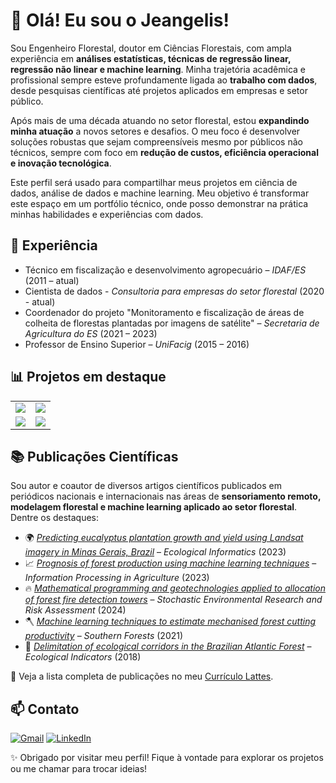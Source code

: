 # 👋 Olá! Eu sou o Jeangelis!

Sou Engenheiro Florestal, doutor em Ciências Florestais, com ampla experiência em **análises estatísticas, técnicas de regressão linear, regressão não linear e machine learning**. Minha trajetória acadêmica e profissional sempre esteve profundamente ligada ao **trabalho com dados**, desde pesquisas científicas até projetos aplicados em empresas e setor público.

Após mais de uma década atuando no setor florestal, estou **expandindo minha atuação** a novos setores e desafios. O meu foco é desenvolver soluções robustas que sejam compreensíveis mesmo por públicos não técnicos, sempre com foco em **redução de custos, eficiência operacional e inovação tecnológica**.

Este perfil será usado para compartilhar meus projetos em ciência de dados, análise de dados e machine learning. Meu objetivo é transformar este espaço em um portfólio técnico, onde posso demonstrar na prática minhas habilidades e experiências com dados.

## 💼 Experiência

- Técnico em fiscalização e desenvolvimento agropecuário – *IDAF/ES* (2011 – atual)
- Cientista de dados - *Consultoria para empresas do setor florestal* (2020 - atual)
- Coordenador do projeto "Monitoramento e fiscalização de áreas de colheita de florestas plantadas por imagens de satélite" – *Secretaria de Agricultura do ES* (2021 – 2023)
- Professor de Ensino Superior – *UniFacig* (2015 – 2016)

## 📊 Projetos em destaque

<div align='center'>
<table>
  <tr>
    <td>
      <a href="https://github.com/Jeangelis/Enhanced_forest_inventory">
        <img src="https://github-readme-stats.vercel.app/api/pin/?username=jeangelis&repo=Enhanced_forest_inventory&theme=dark" />
      </a>
    </td>
    <td>
      <a href="https://github.com/Jeangelis/FraudSpotter">
        <img src="https://github-readme-stats.vercel.app/api/pin/?username=jeangelis&repo=FraudSpotter&theme=dark" />
      </a>
    </td>
  </tr>
  <tr>
    <td>
      <a href="https://github.com/Jeangelis/Sales_forecasting">
        <img src="https://github-readme-stats.vercel.app/api/pin/?username=jeangelis&repo=Sales_forecasting&theme=dark" />
      </a>
    </td>
    <td>
      <a href="https://github.com/Jeangelis/eda-ecommerce">
        <img src="https://github-readme-stats.vercel.app/api/pin/?username=jeangelis&repo=eda-ecommerce&theme=dark" />
      </a>
    </td>
  </tr>
</table>
</div>


## 📚 Publicações Científicas

Sou autor e coautor de diversos artigos científicos publicados em periódicos nacionais e internacionais nas áreas de **sensoriamento remoto, modelagem florestal e machine learning aplicado ao setor florestal**. Dentre os destaques:

- 🌍 *[Predicting eucalyptus plantation growth and yield using Landsat imagery in Minas Gerais, Brazil](https://www.sciencedirect.com/science/article/abs/pii/S1574954123001498)* – *Ecological Informatics* (2023)  
- 📈 *[Prognosis of forest production using machine learning techniques](https://www.sciencedirect.com/science/article/pii/S2214317321000780)* – *Information Processing in Agriculture* (2023)  
- 🔥 *[Mathematical programming and geotechnologies applied to allocation of forest fire detection towers](https://link.springer.com/article/10.1007/s00477-024-02831-y)* – *Stochastic Environmental Research and Risk Assessment* (2024)  
- 🪓 *[Machine learning techniques to estimate mechanised forest cutting productivity](https://www.tandfonline.com/doi/abs/10.2989/20702620.2021.1994342)* – *Southern Forests* (2021)  
- 🌲 *[Delimitation of ecological corridors in the Brazilian Atlantic Forest](https://www.sciencedirect.com/science/article/abs/pii/S1470160X18300128)* – *Ecological Indicators* (2018)  

🔗 Veja a lista completa de publicações no meu [Currículo Lattes](http://lattes.cnpq.br/8339532503141256).


## 📫 Contato

[![Gmail](https://img.shields.io/badge/Gmail-D14836?style=for-the-badge&logo=gmail&logoColor=white)](mailto:jeangelis@gmail.com)
[![LinkedIn](https://img.shields.io/badge/LinkedIn-0077B5?style=for-the-badge&logo=linkedin&logoColor=white)](https://www.linkedin.com/in/jeangelis/)


✨ Obrigado por visitar meu perfil! Fique à vontade para explorar os projetos ou me chamar para trocar ideias!

